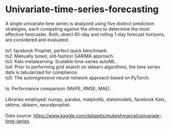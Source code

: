 # Univariate-time-series-forecasting
A single univariate time series is analyzed using five distinct prediction strategies, each competing against the others to determine the most effective forecaster.
Both, direct 60-day and rolling 1-day forecast horizons, are considered and evaluated.<br> 
<br>
ts1: facebook Prophet, perfect quick benchmark.<br>
ts2: Manually tuned, old-fashion SARIMA approach.<br>
ts3: Kats metalearning. Scalable time-series autoML.<br>
ts4: Prior to performing grid search on sklearn algorithms, the time series data is tabularized for compliance.<br>
ts5: The autoregressive neural network approach based on PyTorch.
<br><br>
 ts: Performance comparison (MAPE, RMSE, MAE).<br><br> 
Libraries employed: numpy, pandas, matplotlib, statsmodels, facebook Kats, sktime, sklearn, neuralprophet.<br>
<br>
Data source: https://www.kaggle.com/datasets/mukeshmanral/univariate-time-series
